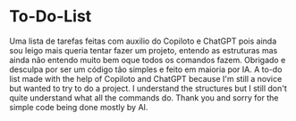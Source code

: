 # To-Do-List
Uma lista de tarefas feitas com auxilio do Copiloto e ChatGPT pois ainda sou leigo mais queria tentar fazer um projeto, entendo as estruturas mas ainda não entendo muito bem oque todos os comandos fazem. Obrigado e desculpa por ser um código tão simples e feito em maioria por IA.
A to-do list made with the help of Copiloto and ChatGPT because I'm still a novice but wanted to try to do a project. I understand the structures but I still don't quite understand what all the commands do. Thank you and sorry for the simple code being done mostly by AI.
